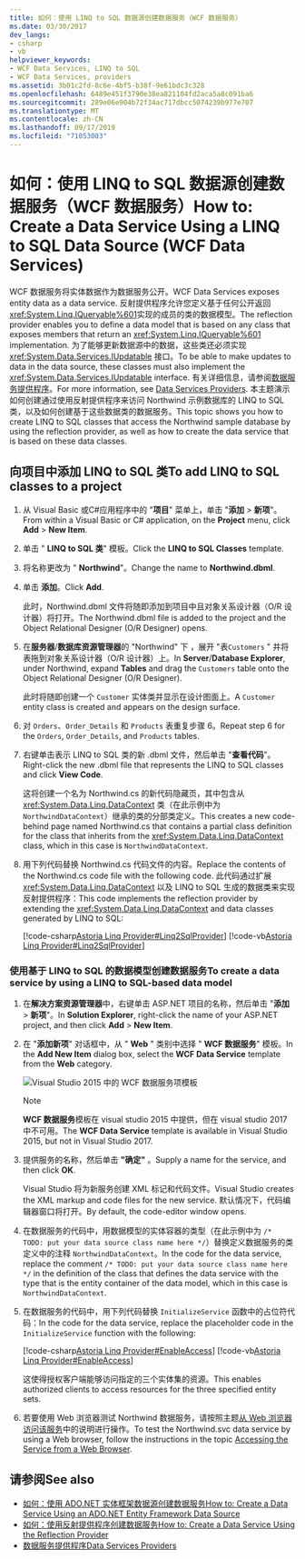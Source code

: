 ```yaml
---
title: 如何：使用 LINQ to SQL 数据源创建数据服务（WCF 数据服务）
ms.date: 03/30/2017
dev_langs:
- csharp
- vb
helpviewer_keywords:
- WCF Data Services, LINQ to SQL
- WCF Data Services, providers
ms.assetid: 3b01c2fd-8c6e-4bf5-b38f-9e61bdc3c328
ms.openlocfilehash: 6489e451f3790e38ea821104fd2aca5a8c091ba6
ms.sourcegitcommit: 289e06e904b72f34ac717dbcc5074239b977e707
ms.translationtype: MT
ms.contentlocale: zh-CN
ms.lasthandoff: 09/17/2019
ms.locfileid: "71053003"
---
```

# <a name="how-to-create-a-data-service-using-a-linq-to-sql-data-source-wcf-data-services"></a><span data-ttu-id="a261c-102">如何：使用 LINQ to SQL 数据源创建数据服务（WCF 数据服务）</span><span class="sxs-lookup"><span data-stu-id="a261c-102">How to: Create a Data Service Using a LINQ to SQL Data Source (WCF Data Services)</span></span>

<span data-ttu-id="a261c-103">WCF 数据服务将实体数据作为数据服务公开。</span><span class="sxs-lookup"><span data-stu-id="a261c-103">WCF Data Services exposes entity data as a data service.</span></span> <span data-ttu-id="a261c-104">反射提供程序允许您定义基于任何公开返回<xref:System.Linq.IQueryable%601>实现的成员的类的数据模型。</span><span class="sxs-lookup"><span data-stu-id="a261c-104">The reflection provider enables you to define a data model that is based on any class that exposes members that return an <xref:System.Linq.IQueryable%601> implementation.</span></span> <span data-ttu-id="a261c-105">为了能够更新数据源中的数据，这些类还必须实现 <xref:System.Data.Services.IUpdatable> 接口。</span><span class="sxs-lookup"><span data-stu-id="a261c-105">To be able to make updates to data in the data source, these classes must also implement the <xref:System.Data.Services.IUpdatable> interface.</span></span> <span data-ttu-id="a261c-106">有关详细信息，请参阅[数据服务提供程序](data-services-providers-wcf-data-services.md)。</span><span class="sxs-lookup"><span data-stu-id="a261c-106">For more information, see [Data Services Providers](data-services-providers-wcf-data-services.md).</span></span> <span data-ttu-id="a261c-107">本主题演示如何创建通过使用反射提供程序来访问 Northwind 示例数据库的 LINQ to SQL 类，以及如何创建基于这些数据类的数据服务。</span><span class="sxs-lookup"><span data-stu-id="a261c-107">This topic shows you how to create LINQ to SQL classes that access the Northwind sample database by using the reflection provider, as well as how to create the data service that is based on these data classes.</span></span>

## <a name="to-add-linq-to-sql-classes-to-a-project"></a><span data-ttu-id="a261c-108">向项目中添加 LINQ to SQL 类</span><span class="sxs-lookup"><span data-stu-id="a261c-108">To add LINQ to SQL classes to a project</span></span>

1. <span data-ttu-id="a261c-109">从 Visual Basic 或C#应用程序中的 "**项目**" 菜单上，单击 "**添加** > **新项**"。</span><span class="sxs-lookup"><span data-stu-id="a261c-109">From within a Visual Basic or C# application, on the **Project** menu, click **Add** > **New Item**.</span></span>

2. <span data-ttu-id="a261c-110">单击 " **LINQ to SQL 类**" 模板。</span><span class="sxs-lookup"><span data-stu-id="a261c-110">Click the **LINQ to SQL Classes** template.</span></span>

3. <span data-ttu-id="a261c-111">将名称更改为 " **Northwind**"。</span><span class="sxs-lookup"><span data-stu-id="a261c-111">Change the name to **Northwind.dbml**.</span></span>

4. <span data-ttu-id="a261c-112">单击 **添加**。</span><span class="sxs-lookup"><span data-stu-id="a261c-112">Click **Add**.</span></span>

     <span data-ttu-id="a261c-113">此时，Northwind.dbml 文件将随即添加到项目中且对象关系设计器（O/R 设计器）将打开。</span><span class="sxs-lookup"><span data-stu-id="a261c-113">The Northwind.dbml file is added to the project and the Object Relational Designer (O/R Designer) opens.</span></span>

5. <span data-ttu-id="a261c-114">在**服务器**/**数据库资源管理器**的 "Northwind" 下 ，展开 "表`Customers` " 并将表拖到对象关系设计器（O/R 设计器）上。</span><span class="sxs-lookup"><span data-stu-id="a261c-114">In **Server**/**Database Explorer**, under Northwind, expand **Tables** and drag the `Customers` table onto the Object Relational Designer (O/R Designer).</span></span>

     <span data-ttu-id="a261c-115">此时将随即创建一个 `Customer` 实体类并显示在设计图面上。</span><span class="sxs-lookup"><span data-stu-id="a261c-115">A `Customer` entity class is created and appears on the design surface.</span></span>

6. <span data-ttu-id="a261c-116">对 `Orders`、`Order_Details` 和 `Products` 表重复步骤 6。</span><span class="sxs-lookup"><span data-stu-id="a261c-116">Repeat step 6 for the `Orders`, `Order_Details`, and `Products` tables.</span></span>

7. <span data-ttu-id="a261c-117">右键单击表示 LINQ to SQL 类的新 .dbml 文件，然后单击 "**查看代码**"。</span><span class="sxs-lookup"><span data-stu-id="a261c-117">Right-click the new .dbml file that represents the LINQ to SQL classes and click **View Code**.</span></span>

     <span data-ttu-id="a261c-118">这将创建一个名为 Northwind.cs 的新代码隐藏页，其中包含从 <xref:System.Data.Linq.DataContext> 类（在此示例中为 `NorthwindDataContext`）继承的类的分部类定义。</span><span class="sxs-lookup"><span data-stu-id="a261c-118">This creates a new code-behind page named Northwind.cs that contains a partial class definition for the class that inherits from the <xref:System.Data.Linq.DataContext> class, which in this case is `NorthwindDataContext`.</span></span>

8. <span data-ttu-id="a261c-119">用下列代码替换 Northwind.cs 代码文件的内容。</span><span class="sxs-lookup"><span data-stu-id="a261c-119">Replace the contents of the Northwind.cs code file with the following code.</span></span> <span data-ttu-id="a261c-120">此代码通过扩展 <xref:System.Data.Linq.DataContext> 以及 LINQ to SQL 生成的数据类来实现反射提供程序：</span><span class="sxs-lookup"><span data-stu-id="a261c-120">This code implements the reflection provider by extending the <xref:System.Data.Linq.DataContext> and data classes generated by LINQ to SQL:</span></span>

     [!code-csharp[Astoria Linq Provider#Linq2SqlProvider](../../../../samples/snippets/csharp/VS_Snippets_Misc/astoria_linq_provider/cs/northwind.cs#linq2sqlprovider)]
     [!code-vb[Astoria Linq Provider#Linq2SqlProvider](../../../../samples/snippets/visualbasic/VS_Snippets_Misc/astoria_linq_provider/vb/northwind.vb#linq2sqlprovider)]

### <a name="to-create-a-data-service-by-using-a-linq-to-sql-based-data-model"></a><span data-ttu-id="a261c-121">使用基于 LINQ to SQL 的数据模型创建数据服务</span><span class="sxs-lookup"><span data-stu-id="a261c-121">To create a data service by using a LINQ to SQL-based data model</span></span>

1. <span data-ttu-id="a261c-122">在**解决方案资源管理器**中，右键单击 ASP.NET 项目的名称，然后单击 "**添加** > **新项**"。</span><span class="sxs-lookup"><span data-stu-id="a261c-122">In **Solution Explorer**, right-click the name of your ASP.NET project, and then click **Add** > **New Item**.</span></span>

2. <span data-ttu-id="a261c-123">在 "**添加新项**" 对话框中，从 " **Web** " 类别中选择 " **WCF 数据服务**" 模板。</span><span class="sxs-lookup"><span data-stu-id="a261c-123">In the **Add New Item** dialog box, select the **WCF Data Service** template from the **Web** category.</span></span>

   ![Visual Studio 2015 中的 WCF 数据服务项模板](./media/wcf-data-service-item-template.png)

   > [!NOTE]
   > <span data-ttu-id="a261c-125">**WCF 数据服务**模板在 visual studio 2015 中提供，但在 visual studio 2017 中不可用。</span><span class="sxs-lookup"><span data-stu-id="a261c-125">The **WCF Data Service** template is available in Visual Studio 2015, but not in Visual Studio 2017.</span></span>

3. <span data-ttu-id="a261c-126">提供服务的名称，然后单击 **"确定"** 。</span><span class="sxs-lookup"><span data-stu-id="a261c-126">Supply a name for the service, and then click **OK**.</span></span>

     <span data-ttu-id="a261c-127">Visual Studio 将为新服务创建 XML 标记和代码文件。</span><span class="sxs-lookup"><span data-stu-id="a261c-127">Visual Studio creates the XML markup and code files for the new service.</span></span> <span data-ttu-id="a261c-128">默认情况下，代码编辑器窗口将打开。</span><span class="sxs-lookup"><span data-stu-id="a261c-128">By default, the code-editor window opens.</span></span>

4. <span data-ttu-id="a261c-129">在数据服务的代码中，用数据模型的实体容器的类型（在此示例中为 `/* TODO: put your data source class name here */`）替换定义数据服务的类定义中的注释 `NorthwindDataContext`。</span><span class="sxs-lookup"><span data-stu-id="a261c-129">In the code for the data service, replace the comment `/* TODO: put your data source class name here */` in the definition of the class that defines the data service with the type that is the entity container of the data model, which in this case is `NorthwindDataContext`.</span></span>

5. <span data-ttu-id="a261c-130">在数据服务的代码中，用下列代码替换 `InitializeService` 函数中的占位符代码：</span><span class="sxs-lookup"><span data-stu-id="a261c-130">In the code for the data service, replace the placeholder code in the `InitializeService` function with the following:</span></span>

     [!code-csharp[Astoria Linq Provider#EnableAccess](../../../../samples/snippets/csharp/VS_Snippets_Misc/astoria_linq_provider/cs/northwind.svc.cs#enableaccess)]
     [!code-vb[Astoria Linq Provider#EnableAccess](../../../../samples/snippets/visualbasic/VS_Snippets_Misc/astoria_linq_provider/vb/northwind.svc.vb#enableaccess)]

     <span data-ttu-id="a261c-131">这使得授权客户端能够访问指定的三个实体集的资源。</span><span class="sxs-lookup"><span data-stu-id="a261c-131">This enables authorized clients to access resources for the three specified entity sets.</span></span>

6. <span data-ttu-id="a261c-132">若要使用 Web 浏览器测试 Northwind 数据服务，请按照主题[从 Web 浏览器访问该服务](accessing-the-service-from-a-web-browser-wcf-data-services-quickstart.md)中的说明进行操作。</span><span class="sxs-lookup"><span data-stu-id="a261c-132">To test the Northwind.svc data service by using a Web browser, follow the instructions in the topic [Accessing the Service from a Web Browser](accessing-the-service-from-a-web-browser-wcf-data-services-quickstart.md).</span></span>

## <a name="see-also"></a><span data-ttu-id="a261c-133">请参阅</span><span class="sxs-lookup"><span data-stu-id="a261c-133">See also</span></span>

- [<span data-ttu-id="a261c-134">如何：使用 ADO.NET 实体框架数据源创建数据服务</span><span class="sxs-lookup"><span data-stu-id="a261c-134">How to: Create a Data Service Using an ADO.NET Entity Framework Data Source</span></span>](create-a-data-service-using-an-adonet-ef-data-wcf.md)
- [<span data-ttu-id="a261c-135">如何：使用反射提供程序创建数据服务</span><span class="sxs-lookup"><span data-stu-id="a261c-135">How to: Create a Data Service Using the Reflection Provider</span></span>](create-a-data-service-using-rp-wcf-data-services.md)
- [<span data-ttu-id="a261c-136">数据服务提供程序</span><span class="sxs-lookup"><span data-stu-id="a261c-136">Data Services Providers</span></span>](data-services-providers-wcf-data-services.md)
